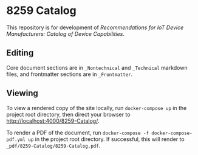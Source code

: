 # 8259 Catalog

This repository is for development of _Recommendations for IoT Device Manufacturers: Catalog of Device Capabilities_.

## Editing

Core document sections are in `_Nontechnical` and `_Technical` markdown files, and frontmatter sections are in `_Frontmatter`.

## Viewing

To view a rendered copy of the site locally, run `docker-compose up` in the project root directory, then direct your browser to <http://localhost:4000/8259-Catalog/>.

To render a PDF of the document, run `docker-compose -f docker-compose-pdf.yml up` in the project root directory. If successful, this will render to `_pdf/8259-Catalog/8259-Catalog.pdf`.
